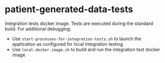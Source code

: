 # patient-generated-data-tests

Integration tests docker image.
Tests are executed during the standard build.
For additional debugging:

- Use `start-processes-for-integration-tests.sh` to launch the application as configured for local integration testing
- Use `local-docker-image.sh` to build and run the integration test docker image
